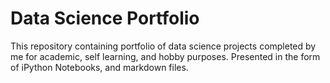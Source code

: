 # Data Science Portfolio
This repository containing portfolio of data science projects completed by me for academic, self learning, and hobby purposes. Presented in the form of iPython Notebooks, and markdown files.
